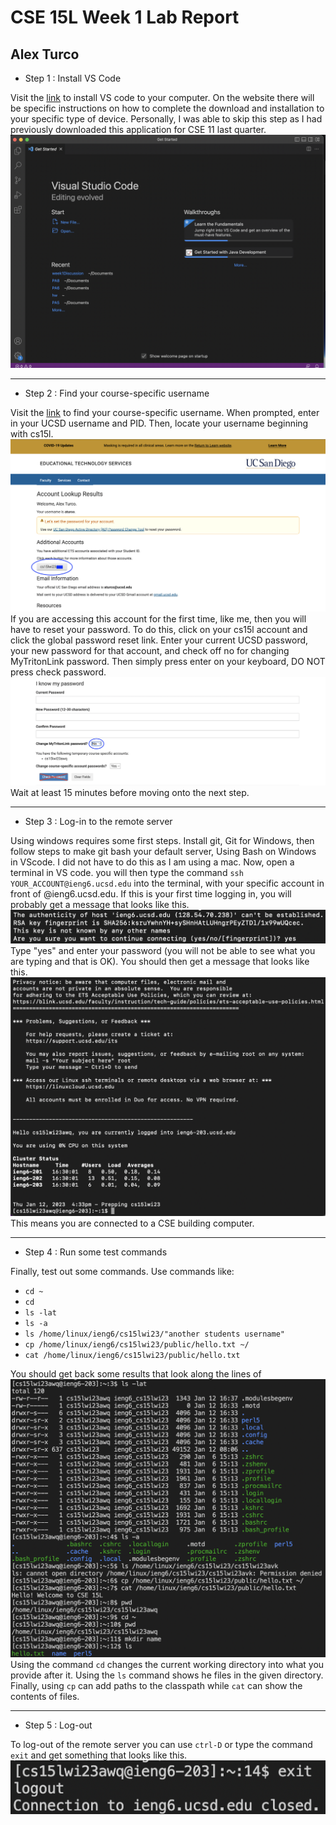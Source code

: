 # CSE 15L Week 1 Lab Report
## Alex Turco
* Step 1 : Install VS Code

Visit the [link](https://code.visualstudio.com/) to install VS code to your computer. 
On the website there will be specific instructions on how to complete the download and installation to your specific type of device. 
Personally, I was able to skip this step as I had previously downloaded this application for CSE 11 last quarter.
![Image](ss1.png)

-----------------------------------------------------------------------------------------------------------------------------------------------------------

* Step 2 : Find your course-specific username

Visit the [link](https://sdacs.ucsd.edu/~icc/index.php) to find your course-specific username.
When prompted, enter in your UCSD username and PID. 
Then, locate your username beginning with cs15l.
![Image](ss2.png)
If you are accessing this account for the first time, like me, then you will have to reset your password.
To do this, click on your cs15l account and click the global password reset link.
Enter your current UCSD password, your new password for that account, and check off no for changing MyTritonLink password.
Then simply press enter on your keyboard, DO NOT press check password.
![Image](ss3.png)
Wait at least 15 minutes before moving onto the next step.

-----------------------------------------------------------------------------------------------------------------------------------------------------------

* Step 3 : Log-in to the remote server

Using windows requires some first steps.
Install git, Git for Windows, then follow steps to make git bash your default server, Using Bash on Windows in VScode.
I did not have to do this as I am using a mac.
Now, open a terminal in VS code.
you will then type the command `ssh YOUR_ACCOUNT@ieng6.ucsd.edu` into the terminal, with your specific account in front of @ieng6.ucsd.edu.
If this is your first time logging in, you will probably get a message that looks like this. ![Image](ss4.png)
Type "yes" and enter your password (you will not be able to see what you are typing and that is OK).
You should then get a message that looks like this. ![Image](ss5.png) This means you are connected to a CSE building computer.

-----------------------------------------------------------------------------------------------------------------------------------------------------------

* Step 4 : Run some test commands

Finally, test out some commands.
Use commands like:
* `cd ~`
* `cd`
* `ls -lat`
* `ls -a`
* `ls /home/linux/ieng6/cs15lwi23/"another students username"`
* `cp /home/linux/ieng6/cs15lwi23/public/hello.txt ~/`
* `cat /home/linux/ieng6/cs15lwi23/public/hello.txt`

You should get back some results that look along the lines of ![Image](ss6.png)
Using the command `cd` changes the current working directory into what you provide after it. Using the `ls` command shows he files in the given directory. Finally, using `cp` can add paths to the classpath while `cat` can show the contents of files. 

-----------------------------------------------------------------------------------------------------------------------------------------------------------

* Step 5 : Log-out

To log-out of the remote server you can use `ctrl-D` or type the command `exit` and get something that looks like this. ![Image](ss7.png)
